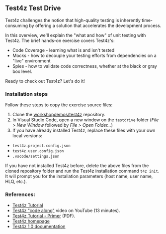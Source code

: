## Test4z Test Drive

Test4z challenges the notion that high-quality testing is inherently time-consuming by offering a solution that accelerates the development process.

In this overview, we'll explain the "what and how" of unit testing with Test4z. The brief hands-on exercise covers Test4z's:

* Code Coverage - learning what is and isn't tested
* Mocks - how to decouple your testing efforts from dependencies on a "live" environment
* Spies - how to validate code correctness, whether at the black or gray box level.

Ready to check out Test4z? Let's do it!

### Installation steps

Follow these steps to copy the exercise source files:
1. Clone the [workshopdemos/test4z](https://github.com/workshopdemos/test4z) repository.
2. In Visual Studio Code, open a new window on the `testdrive` folder (_File &gt; New Window_ followed by _File &gt; Open Folder..._)
3. If you have already installed Test4z, replace these files with your own local versions:

  - `test4z.project.config.json`
  - `test4z.user.config.json`
  - `.vscode/settings.json`
  
  If you have not installed Test4z before, delete the above files from the cloned repository folder and run the Test4z installation command `t4z init`. It will prompt you for the installation parameters (host name, user name, HLQ, etc.).

### References:

* [Test4z Tutorial](https://github.com/workshopdemos/test4z/tree/main/workshop)
* [Test4z "code along"](https://www.youtube.com/watch?v=0hFXFf17kEI) video on YouTube (13 minutes).
* [Test4z Tutorial - Primer](https://github.com/workshopdemos/test4z/blob/main/docs/Test4z-Primer.pdf) (PDF).
* [Test4z homepage](https://mainframe.broadcom.com/test4z)
* [Test4z 1.0 documentation](https://techdocs.broadcom.com/us/en/ca-mainframe-software/devops/test4z/1-0.html)
